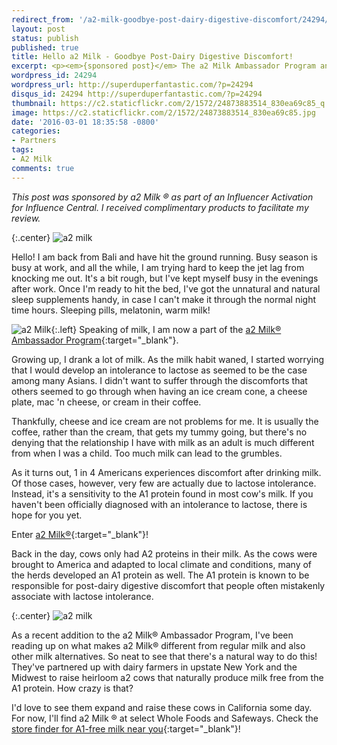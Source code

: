 ```yaml
---
redirect_from: '/a2-milk-goodbye-post-dairy-digestive-discomfort/24294/'
layout: post
status: publish
published: true
title: Hello a2 Milk - Goodbye Post-Dairy Digestive Discomfort!
excerpt: <p><em>{sponsored post}</em> The a2 Milk Ambassador Program and an introduction to a2 milk, fresh farm milk free of the A1 protein. It possibly reduces Post-Dairy Digestive Discomfort.</p>
wordpress_id: 24294
wordpress_url: http://superduperfantastic.com/?p=24294
disqus_id: 24294 http://superduperfantastic.com/?p=24294
thumbnail: https://c2.staticflickr.com/2/1572/24873883514_830ea69c85_q.jpg
image: https://c2.staticflickr.com/2/1572/24873883514_830ea69c85.jpg
date: '2016-03-01 18:35:58 -0800'
categories:
- Partners
tags:
- A2 Milk
comments: true
---
```

_This post was sponsored by a2 Milk ® as part of an Influencer Activation for Influence Central. I received complimentary products to facilitate my review._

{:.center}
![a2 milk](https://c2.staticflickr.com/2/1572/24873883514_830ea69c85_b.jpg)
  
Hello! I am back from Bali and have hit the ground running. Busy season is busy at work, and all the while, I am trying hard to keep the jet lag from knocking me out. It's a bit rough, but I've kept myself busy in the evenings after work. Once I'm ready to hit the bed, I've got the unnatural and natural sleep supplements handy, in case I can't make it through the normal night time hours. Sleeping pills, melatonin, warm milk!

![a2 Milk](https://c2.staticflickr.com/2/1578/24873685424_17e86b63a9.jpg){:.left} Speaking of milk, I am now a part of the [a2 Milk® Ambassador Program](https://a2milk.com/){:target="_blank"}.

Growing up, I drank a lot of milk. As the milk habit waned, I started worrying that I would develop an intolerance to lactose as seemed to be the case among many Asians. I didn't want to suffer through the discomforts that others seemed to go through when having an ice cream cone, a cheese plate, mac 'n cheese, or cream in their coffee.

Thankfully, cheese and ice cream are not problems for me. It is usually the coffee, rather than the cream, that gets my tummy going, but there's no denying that the relationship I have with milk as an adult is much different from when I was a child. Too much milk can lead to the grumbles.

As it turns out, 1 in 4 Americans experiences discomfort after drinking milk. Of those cases, however, very few are actually due to lactose intolerance. Instead, it's a sensitivity to the A1 protein found in most cow's milk. If you haven't been officially diagnosed with an intolerance to lactose, there is hope for you yet.

Enter [a2 Milk®](https://a2milk.com/){:target="_blank"}!

Back in the day, cows only had A2 proteins in their milk. As the cows were brought to America and adapted to local climate and conditions, many of the herds developed an A1 protein as well. The A1 protein is known to be responsible for post-dairy digestive discomfort that people often mistakenly associate with lactose intolerance.

{:.center}
![a2 milk](https://c2.staticflickr.com/2/1545/25136315839_587cc20656_b.jpg)  

As a recent addition to the a2 Milk® Ambassador Program, I've been reading up on what makes a2 Milk® different from regular milk and also other milk alternatives. So neat to see that there's a natural way to do this! They've partnered up with dairy farmers in upstate New York and the Midwest to raise heirloom a2 cows that naturally produce milk free from the A1 protein. How crazy is that?

I'd love to see them expand and raise these cows in California some day. For now, I'll find a2 Milk ® at select Whole Foods and Safeways. Check the [store finder for A1-free milk near you](https://a2milk.com/find/){:target="_blank"}!
